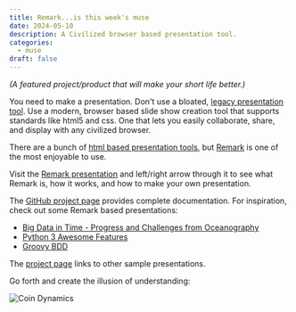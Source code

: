 ```yaml
---
title: Remark...is this week's muse
date: 2024-05-10
description: A Civilized browser based presentation tool.
categories:
  - muse
draft: false
---
```


_(A featured project/product that will make your short life better.)_

You need to make a presentation. Don't use a bloated, [legacy presentation
tool](https://products.office.com/en-us/powerpoint). Use a modern, browser based slide show creation tool that supports
standards like html5 and css. One that lets you easily collaborate, share, and display with any civilized browser.

There are a bunch of [html based presentation tools](https://gist.github.com/vasilisvg/1611562), but
[Remark](https://github.com/gnab/remark) is one of the most enjoyable to use.

Visit the [Remark presentation](http://gnab.github.io/remark/#1) and left/right arrow through it to see what Remark is,
how it works, and how to make your own presentation.

The [GitHub project page](https://github.com/gnab/remark) provides complete documentation. For inspiration, check out
some Remark based presentations:

- [Big Data in Time - Progress and Challenges from Oceanography](http://www.jmlilly.net/talks/bigdata16.html#1)
- [Python 3 Awesome Features](https://www.asmeurer.com/python3-presentation/slides.html#1)
- [Groovy BDD](https://judoole.github.io/GroovyBDD/#1)

The [project page](https://github.com/gnab/remark) links to other sample presentations.

Go forth and create the illusion of understanding:

![Coin Dynamics](http://i.dailymail.co.uk/i/pix/2010/04/28/article-0-09562375000005DC-283_964x699.jpg)
